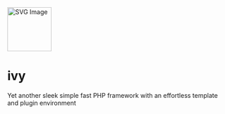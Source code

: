 <div style="max-width: 100px;">
  <img src="https://dooper.io/ivy/logo.svg" alt="SVG Image" width="100">
</div>

# ivy
Yet another sleek simple fast PHP framework with an effortless template and plugin environment
